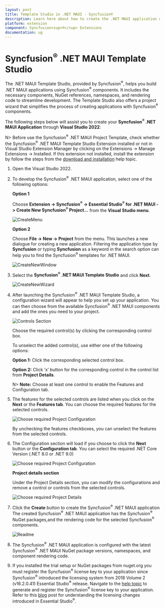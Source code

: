```yaml
---
layout: post
title: Template Studio in .NET MAUI - Syncfusion®
description: Learn here about how to create the .NET MAUI application using Syncusion .NET MAUI Components with the help of template studio.
platform: extension
component: Syncfusion<sup>®</sup> Extensions
documentation: ug
---
```


# Syncfusion<sup>®</sup> .NET MAUI Template Studio

The .NET MAUI Template Studio, provided by Syncfusion<sup>®</sup>, helps you build .NET MAUI applications using Syncfusion<sup>®</sup> components. It includes the necessary components, NuGet references, namespaces, and rendering code to streamline development. The Template Studio also offers a project wizard that simplifies the process of creating applications with Syncfusion<sup>®</sup> components.

The following steps below will assist you to create your **Syncfusion<sup>®</sup> .NET MAUI Application** through **Visual Studio 2022**:

N> Before use the Syncfusion<sup>®</sup> .NET MAUI Project Template, check whether the Syncfusion<sup>®</sup> .NET MAUI Template Studio Extension installed or not in Visual Studio Extension Manager by clicking on the Extensions -> Manage Extensions -> Installed. If this extension not installed, install the extension by follow the steps from the [download and installation](download-and-installation) help topic.

1. Open the Visual Studio 2022.

2. To develop the Syncfusion<sup>®</sup> .NET MAUI application, select one of the following options:

     **Option 1**

     Choose **Extension -> Syncfusion<sup>®</sup> -> Essential Studio<sup>®</sup> for .NET MAUI -> Create New Syncfusion<sup>®</sup> Project...** from the **Visual Studio menu**.

     ![CreateMenu](images/MenuProject.png)

     **Option 2**

     Choose **File -> New -> Project** from the menu. This launches a new dialogue for creating a new application. Filtering the application type by **Syncfusion** or typing **Syncfusion** as a keyword in the search option can help you to find the Syncfusion<sup>®</sup> templates for .NET MAUI.

     ![CreateNewWindow](images/ProjectTemplates.png)

3. Select the **Syncfusion<sup>®</sup> .NET MAUI Template Studio** and click **Next**.

     ![CreateNewWizard](images/SyncfusionTemplate.png)

4. After launching the Syncfusion<sup>®</sup> .NET MAUI Template Studio, a configuration wizard will appear to help you set up your application. You can then choose from the available Syncfusion<sup>®</sup> .NET MAUI components and add the ones you need to your project. 

    ![Controls Section](images/ControlsTab.png)

    Choose the required control(s) by clicking the corresponding control box.

    To unselect the added control(s), use either one of the following options:

    **Option 1:** Click the corresponding selected control box.

    **Option 2:** Click ‘x’ button for the corresponding control in the control list from **Project Details**. 

    N> **Note:** Choose at least one control to enable the Features and Configuration tab.

5. The features for the selected controls are listed when you click on the **Next** or the **Features tab**. You can choose the required features for the selected controls.

    ![Choose required Project Configuration](images/FeaturesTab.png)    

    By unchecking the features checkboxes, you can unselect the features from the selected controls.

6. The Configuration section will load if you choose to click the **Next** button or the **Configuration tab**. You can select the required .NET Core Version (.NET 8.0 or .NET 9.0)

     ![Choose required Project Configuration](images/ConfigurationsTab.png)

     **Project details section**

     Under the Project Details section, you can modify the configurations and remove a control or controls from the selected controls.

     ![Choose required Project Details](images/ProjectDetails.png)

7. Click the **Create** button to create the Syncfusion<sup>®</sup> .NET MAUI application The created Syncfusion<sup>®</sup> .NET MAUI application has the Syncfusion<sup>®</sup> NuGet packages,and the rendering code for the selected Syncfusion<sup>®</sup> components.

     ![Readme](images/MauiApplication.png)

8. The Syncfusion<sup>®</sup> .NET MAUI application is configured with the latest Syncfusion<sup>®</sup> .NET MAUI NuGet package versions, namespaces, and component rendering code.

9. If you installed the trial setup or NuGet packages from nuget.org you must register the Syncfusion<sup>®</sup> license key to your application since Syncfusion<sup>®</sup> introduced the licensing system from 2018 Volume 2 (v16.2.0.41) Essential Studio<sup>®</sup> release. Navigate to the [help topic](https://help.syncfusion.com/common/essential-studio/licensing/overview#how-to-generate-syncfusion-license-key) to generate and register the Syncfusion<sup>®</sup> license key to your application. Refer to this [blog](https://www.syncfusion.com/blogs/post/whats-new-in-2018-volume-2.aspx?_ga=2.11237684.1233358434.1587355730-230058891.1567654773) post for understanding the licensing changes introduced in Essential Studio<sup>®</sup>.
